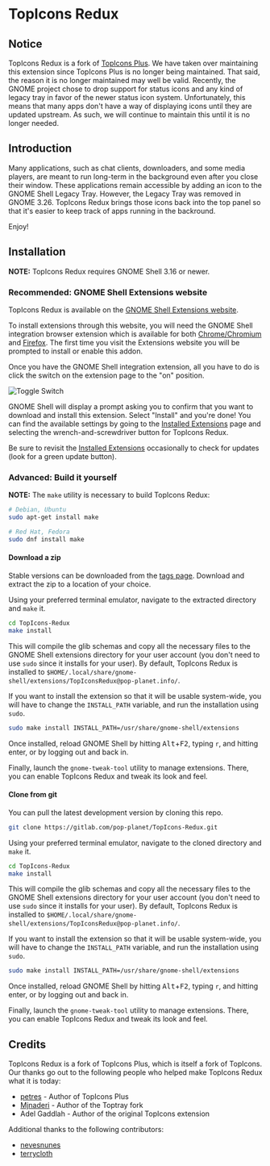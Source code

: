 # TopIcons Redux

## Notice

TopIcons Redux is a fork of [TopIcons Plus](https://github.com/phocean/TopIcons-plus). We have taken over maintaining this extension since TopIcons Plus is no longer being maintained. That said, the reason it is no longer maintained may well be valid. Recently, the GNOME project chose to drop support for status icons and any kind of legacy tray in favor of the newer status icon system. Unfortunately, this means that many apps don't have a way of displaying icons until they are updated upstream. As such, we will continue to maintain this until it is no longer needed.

## Introduction

Many applications, such as chat clients, downloaders, and some media players, are meant to run long-term in the background even after you close their window. These applications remain accessible by adding an icon to the GNOME Shell Legacy Tray. However, the Legacy Tray was removed in GNOME 3.26. TopIcons Redux brings those icons back into the top panel so that it's easier to keep track of apps running in the backround.

Enjoy!

## Installation

__NOTE:__ TopIcons Redux requires GNOME Shell 3.16 or newer.

### Recommended: GNOME Shell Extensions website

TopIcons Redux is available on the [GNOME Shell Extensions website](https://extensions.gnome.org).

To install extensions through this website, you will need the GNOME Shell integration browser extension which is available for both [Chrome/Chromium](https://chrome.google.com/webstore/detail/gnome-shell-integration/gphhapmejobijbbhgpjhcjognlahblep) and [Firefox](https://addons.mozilla.org/en-US/firefox/addon/gnome-shell-integration/). The first time you visit the Extensions website you will be prompted to install or enable this addon.

Once you have the GNOME Shell integration extension, all you have to do is click the switch on the extension page to the "on" position.

![Toggle Switch](https://gitlab.com/pop-planet/TopIcons-Redux/raw/master/media/toggle-switch.png)

GNOME Shell will display a prompt asking you to confirm that you want to download and install this extension. Select "Install" and you're done! You can find the available settings by going to the [Installed Extensions](https://extensions.gnome.org/local/) page and selecting the wrench-and-screwdriver button for TopIcons Redux.

Be sure to revisit the [Installed Extensions](https://extensions.gnome.org/local/) occasionally to check for updates (look for a green update button).

### Advanced: Build it yourself

__NOTE:__ The `make` utility is necessary to build TopIcons Redux:

```bash
# Debian, Ubuntu
sudo apt-get install make

# Red Hat, Fedora
sudo dnf install make
```

#### Download a zip

Stable versions can be downloaded from the [tags page](https://gitlab.com/pop-planet/TopIcons-Redux/tags/). Download and extract the zip to a location of your choice.

Using your preferred terminal emulator, navigate to the extracted directory and `make` it.

```bash
cd TopIcons-Redux
make install
```

This will compile the glib schemas and copy all the necessary files to the GNOME Shell extensions directory for your user account (you don't need to use `sudo` since it installs for your user). By default, TopIcons Redux is installed to `$HOME/.local/share/gnome-shell/extensions/TopIconsRedux@pop-planet.info/`.

If you want to install the extension so that it will be usable system-wide, you will have to change the `INSTALL_PATH` variable, and run the installation using `sudo`.

```bash
sudo make install INSTALL_PATH=/usr/share/gnome-shell/extensions
```

Once installed, reload GNOME Shell by hitting <kbd>Alt</kbd>+<kbd>F2</kbd>, typing `r`, and hitting enter, or by logging out and back in.

Finally, launch the `gnome-tweak-tool` utility to manage extensions. There, you can enable TopIcons Redux and tweak its look and feel.

#### Clone from git

You can pull the latest development version by cloning this repo.

```bash
git clone https://gitlab.com/pop-planet/TopIcons-Redux.git
```

Using your preferred terminal emulator, navigate to the cloned directory and `make` it.

```bash
cd TopIcons-Redux
make install
```

This will compile the glib schemas and copy all the necessary files to the GNOME Shell extensions directory for your user account (you don't need to use `sudo` since it installs for your user). By default, TopIcons Redux is installed to `$HOME/.local/share/gnome-shell/extensions/TopIconsRedux@pop-planet.info/`.

If you want to install the extension so that it will be usable system-wide, you will have to change the `INSTALL_PATH` variable, and run the installation using `sudo`.

```bash
sudo make install INSTALL_PATH=/usr/share/gnome-shell/extensions
```

Once installed, reload GNOME Shell by hitting <kbd>Alt</kbd>+<kbd>F2</kbd>, typing `r`, and hitting enter, or by logging out and back in.

Finally, launch the `gnome-tweak-tool` utility to manage extensions. There, you can enable TopIcons Redux and tweak its look and feel.

## Credits

TopIcons Redux is a fork of TopIcons Plus, which is itself a fork of TopIcons. Our thanks go out to the following people who helped make TopIcons Redux what it is today:

* [petres](https://github.com/petres/gnome-shell-extension-extensions) - Author of TopIcons Plus
* [Mjnaderi](https://github.com/mjnaderi/TopTray) - Author of the Toptray fork
* Adel Gaddlah - Author of the original TopIcons extension

Additional thanks to the following contributors:

* [nevesnunes](https://github.com/nevesnunes)
* [terrycloth](https://github.com/terrycloth)
